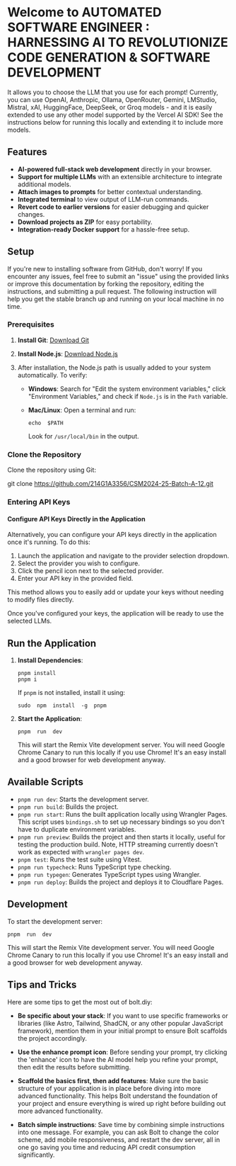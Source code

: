 # Welcome to AUTOMATED SOFTWARE ENGINEER : HARNESSING AI TO REVOLUTIONIZE CODE GENERATION & SOFTWARE DEVELOPMENT

It allows you to choose the LLM that you use for each prompt! Currently, you can use OpenAI, Anthropic, Ollama, OpenRouter, Gemini, LMStudio, Mistral, xAI, HuggingFace, DeepSeek, or Groq models - and it is easily extended to use any other model supported by the Vercel AI SDK! See the instructions below for running this locally and extending it to include more models.


## Features

-   **AI-powered full-stack web development**  directly in your browser.
-   **Support for multiple LLMs**  with an extensible architecture to integrate additional models.
-   **Attach images to prompts**  for better contextual understanding.
-   **Integrated terminal**  to view output of LLM-run commands.
-   **Revert code to earlier versions**  for easier debugging and quicker changes.
-   **Download projects as ZIP**  for easy portability.
-   **Integration-ready Docker support**  for a hassle-free setup.


## Setup

If you're new to installing software from GitHub, don't worry! If you encounter any issues, feel free to submit an "issue" using the provided links or improve this documentation by forking the repository, editing the instructions, and submitting a pull request. The following instruction will help you get the stable branch up and running on your local machine in no time.

### Prerequisites

1.  **Install Git**:  [Download Git](https://git-scm.com/downloads)
2.  **Install Node.js**:  [Download Node.js](https://nodejs.org/en/download/)
    
3.  After installation, the Node.js path is usually added to your system automatically. To verify:
    
    -   **Windows**: Search for "Edit the system environment variables," click "Environment Variables," and check if  `Node.js`  is in the  `Path`  variable.
    -   **Mac/Linux**: Open a terminal and run:
        
        `echo  $PATH` 
        
        Look for  `/usr/local/bin`  in the output.
### Clone the Repository
Clone the repository using Git:
  
git  clone  https://github.com/214G1A3356/CSM2024-25-Batch-A-12.git

### Entering API Keys

#### Configure API Keys Directly in the Application
Alternatively, you can configure your API keys directly in the application once it's running. To do this:

1.  Launch the application and navigate to the provider selection dropdown.
2.  Select the provider you wish to configure.
3.  Click the pencil icon next to the selected provider.
4.  Enter your API key in the provided field.

This method allows you to easily add or update your keys without needing to modify files directly.

Once you've configured your keys, the application will be ready to use the selected LLMs.
## Run the Application
1.  **Install Dependencies**:
				
		pnpm install 
		pnpm i
		
	If  `pnpm`  is not installed, install it using:
	
		sudo  npm  install  -g  pnpm 

1.  **Start the Application**:
    
	    pnpm  run  dev
    
    This will start the Remix Vite development server. You will need Google Chrome Canary to run this locally if you use Chrome! It's an easy install and a good browser for web development anyway.
    

## Available Scripts
-   `pnpm run dev`: Starts the development server.
-   `pnpm run build`: Builds the project.
-   `pnpm run start`: Runs the built application locally using Wrangler Pages. This script uses  `bindings.sh`  to set up necessary bindings so you don't have to duplicate environment variables.
-   `pnpm run preview`: Builds the project and then starts it locally, useful for testing the production build. Note, HTTP streaming currently doesn't work as expected with  `wrangler pages dev`.
-   `pnpm test`: Runs the test suite using Vitest.
-   `pnpm run typecheck`: Runs TypeScript type checking.
-   `pnpm run typegen`: Generates TypeScript types using Wrangler.
-   `pnpm run deploy`: Builds the project and deploys it to Cloudflare Pages.

## Development

To start the development server:

	pnpm  run  dev

This will start the Remix Vite development server. You will need Google Chrome Canary to run this locally if you use Chrome! It's an easy install and a good browser for web development anyway.

## Tips and Tricks

Here are some tips to get the most out of bolt.diy:

-   **Be specific about your stack**: If you want to use specific frameworks or libraries (like Astro, Tailwind, ShadCN, or any other popular JavaScript framework), mention them in your initial prompt to ensure Bolt scaffolds the project accordingly.
    
-   **Use the enhance prompt icon**: Before sending your prompt, try clicking the 'enhance' icon to have the AI model help you refine your prompt, then edit the results before submitting.
    
-   **Scaffold the basics first, then add features**: Make sure the basic structure of your application is in place before diving into more advanced functionality. This helps Bolt understand the foundation of your project and ensure everything is wired up right before building out more advanced functionality.
    
-   **Batch simple instructions**: Save time by combining simple instructions into one message. For example, you can ask Bolt to change the color scheme, add mobile responsiveness, and restart the dev server, all in one go saving you time and reducing API credit consumption significantly.
    


